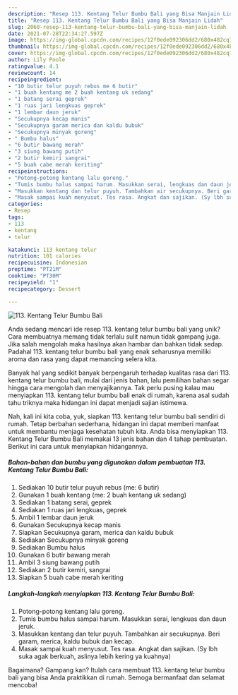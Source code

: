 ```yaml
---
description: "Resep 113. Kentang Telur Bumbu Bali yang Bisa Manjain Lidah"
title: "Resep 113. Kentang Telur Bumbu Bali yang Bisa Manjain Lidah"
slug: 2060-resep-113-kentang-telur-bumbu-bali-yang-bisa-manjain-lidah
date: 2021-07-28T22:34:27.597Z
image: https://img-global.cpcdn.com/recipes/12f0ede092306dd2/680x482cq70/113-kentang-telur-bumbu-bali-foto-resep-utama.jpg
thumbnail: https://img-global.cpcdn.com/recipes/12f0ede092306dd2/680x482cq70/113-kentang-telur-bumbu-bali-foto-resep-utama.jpg
cover: https://img-global.cpcdn.com/recipes/12f0ede092306dd2/680x482cq70/113-kentang-telur-bumbu-bali-foto-resep-utama.jpg
author: Lily Poole
ratingvalue: 4.1
reviewcount: 14
recipeingredient:
- "10 butir telur puyuh rebus me 6 butir"
- "1 buah kentang me 2 buah kentang uk sedang"
- "1 batang serai geprek"
- "1 ruas jari lengkuas geprek"
- "1 lembar daun jeruk"
- "Secukupnya kecap manis"
- "Secukupnya garam merica dan kaldu bubuk"
- "Secukupnya minyak goreng"
- " Bumbu halus"
- "6 butir bawang merah"
- "3 siung bawang putih"
- "2 butir kemiri sangrai"
- "5 buah cabe merah keriting"
recipeinstructions:
- "Potong-potong kentang lalu goreng."
- "Tumis bumbu halus sampai harum. Masukkan serai, lengkuas dan daun jeruk."
- "Masukkan kentang dan telur puyuh. Tambahkan air secukupnya. Beri garam, merica, kaldu bubuk dan kecap."
- "Masak sampai kuah menyusut. Tes rasa. Angkat dan sajikan. (Sy lbh suka agak berkuah, aslinya lebih kering ya kuahnya)"
categories:
- Resep
tags:
- 113
- kentang
- telur

katakunci: 113 kentang telur 
nutrition: 101 calories
recipecuisine: Indonesian
preptime: "PT21M"
cooktime: "PT30M"
recipeyield: "1"
recipecategory: Dessert

---
```



![113. Kentang Telur Bumbu Bali](https://img-global.cpcdn.com/recipes/12f0ede092306dd2/680x482cq70/113-kentang-telur-bumbu-bali-foto-resep-utama.jpg)

Anda sedang mencari ide resep 113. kentang telur bumbu bali yang unik? Cara membuatnya memang tidak terlalu sulit namun tidak gampang juga. Jika salah mengolah maka hasilnya akan hambar dan bahkan tidak sedap. Padahal 113. kentang telur bumbu bali yang enak seharusnya memiliki aroma dan rasa yang dapat memancing selera kita.



Banyak hal yang sedikit banyak berpengaruh terhadap kualitas rasa dari 113. kentang telur bumbu bali, mulai dari jenis bahan, lalu pemilihan bahan segar hingga cara mengolah dan menyajikannya. Tak perlu pusing kalau mau menyiapkan 113. kentang telur bumbu bali enak di rumah, karena asal sudah tahu triknya maka hidangan ini dapat menjadi sajian istimewa.


Nah, kali ini kita coba, yuk, siapkan 113. kentang telur bumbu bali sendiri di rumah. Tetap berbahan sederhana, hidangan ini dapat memberi manfaat untuk membantu menjaga kesehatan tubuh kita. Anda bisa menyiapkan 113. Kentang Telur Bumbu Bali memakai 13 jenis bahan dan 4 tahap pembuatan. Berikut ini cara untuk menyiapkan hidangannya.

<!--inarticleads1-->

##### Bahan-bahan dan bumbu yang digunakan dalam pembuatan 113. Kentang Telur Bumbu Bali:

1. Sediakan 10 butir telur puyuh rebus (me: 6 butir)
1. Gunakan 1 buah kentang (me: 2 buah kentang uk sedang)
1. Sediakan 1 batang serai, geprek
1. Sediakan 1 ruas jari lengkuas, geprek
1. Ambil 1 lembar daun jeruk
1. Gunakan Secukupnya kecap manis
1. Siapkan Secukupnya garam, merica dan kaldu bubuk
1. Sediakan Secukupnya minyak goreng
1. Sediakan  Bumbu halus
1. Gunakan 6 butir bawang merah
1. Ambil 3 siung bawang putih
1. Sediakan 2 butir kemiri, sangrai
1. Siapkan 5 buah cabe merah keriting




<!--inarticleads2-->

##### Langkah-langkah menyiapkan 113. Kentang Telur Bumbu Bali:

1. Potong-potong kentang lalu goreng.
1. Tumis bumbu halus sampai harum. Masukkan serai, lengkuas dan daun jeruk.
1. Masukkan kentang dan telur puyuh. Tambahkan air secukupnya. Beri garam, merica, kaldu bubuk dan kecap.
1. Masak sampai kuah menyusut. Tes rasa. Angkat dan sajikan. (Sy lbh suka agak berkuah, aslinya lebih kering ya kuahnya)




Bagaimana? Gampang kan? Itulah cara membuat 113. kentang telur bumbu bali yang bisa Anda praktikkan di rumah. Semoga bermanfaat dan selamat mencoba!
